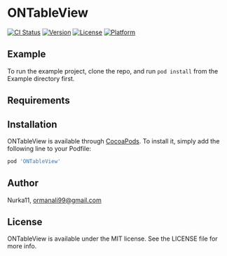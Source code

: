 # ONTableView

[![CI Status](https://img.shields.io/travis/Nurka11/ONTableView.svg?style=flat)](https://travis-ci.org/Nurka11/ONTableView)
[![Version](https://img.shields.io/cocoapods/v/ONTableView.svg?style=flat)](https://cocoapods.org/pods/ONTableView)
[![License](https://img.shields.io/cocoapods/l/ONTableView.svg?style=flat)](https://cocoapods.org/pods/ONTableView)
[![Platform](https://img.shields.io/cocoapods/p/ONTableView.svg?style=flat)](https://cocoapods.org/pods/ONTableView)

## Example

To run the example project, clone the repo, and run `pod install` from the Example directory first.

## Requirements

## Installation

ONTableView is available through [CocoaPods](https://cocoapods.org). To install
it, simply add the following line to your Podfile:

```ruby
pod 'ONTableView'
```

## Author

Nurka11, ormanali99@gmail.com

## License

ONTableView is available under the MIT license. See the LICENSE file for more info.
